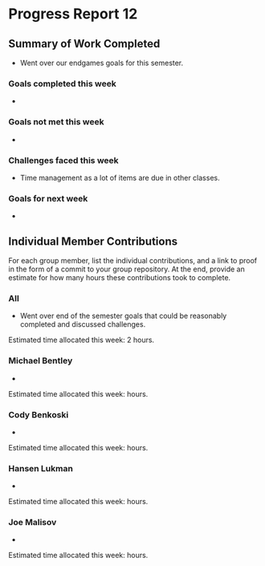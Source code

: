 # Progress Report 12

## Summary of Work Completed
- Went over our endgames goals for this semester.

### Goals completed this week
- 

### Goals not met this week
- 

### Challenges faced this week
- Time management as a lot of items are due in other classes.

### Goals for next week
- 

## Individual Member Contributions

For each group member, list the individual contributions, and a link to proof in the form of a commit to your group repository. At the end, provide an estimate for how many hours these contributions took to complete.

### All
- Went over end of the semester goals that could be reasonably completed and discussed challenges.

Estimated time allocated this week: 2 hours.

### Michael Bentley
- 

Estimated time allocated this week: hours.

### Cody Benkoski
- 

Estimated time allocated this week: hours.

### Hansen Lukman
- 

Estimated time allocated this week: hours.

### Joe Malisov
- 
Estimated time allocated this week: hours.

